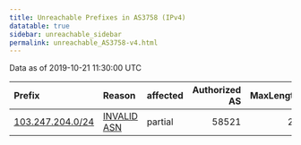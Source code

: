 ```yaml
---
title: Unreachable Prefixes in AS3758 (IPv4)
datatable: true
sidebar: unreachable_sidebar
permalink: unreachable_AS3758-v4.html
---
```


Data as of 2019-10-21 11:30:00 UTC


<div class="datatable-begin"></div>

| Prefix                                                     | Reason                                                                                                 | affected   |   Authorized AS |   MaxLength | Anchor                                       |   unreachable /24s |
|:-----------------------------------------------------------|:-------------------------------------------------------------------------------------------------------|:-----------|----------------:|------------:|:---------------------------------------------|-------------------:|
| [103.247.204.0/24](https://stat.ripe.net/103.247.204.0/24) | [INVALID ASN](https://rpki-validator.ripe.net/announcement-preview?asn=AS3758&prefix=103.247.204.0/24) | partial    |           58521 |          22 | [APNIC](unreachable_APNIC_RPKI_Root-v4.html) |                  1 |

<div class="datatable-end"></div>
